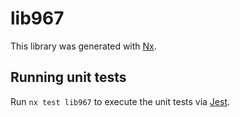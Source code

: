# lib967

This library was generated with [Nx](https://nx.dev).

## Running unit tests

Run `nx test lib967` to execute the unit tests via [Jest](https://jestjs.io).

